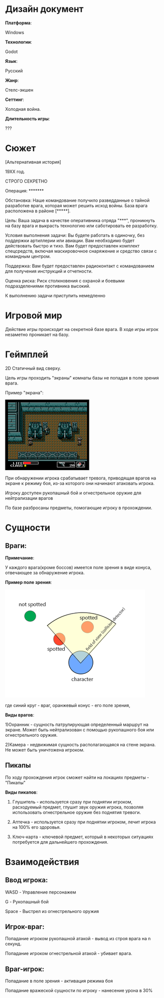 # Дизайн документ

**Платформа**:

Windows

**Технологии**:

Godot

**Язык**: 

Русский

**Жанр**:

Стелс-экшен

**Сеттинг**:

Холодная война.

**Длительность игры**:

???

# Cюжет
[Альтернативная история]

19XX год.

СТРОГО СЕКРЕТНО

Операция: *******

Обстановка: Наше командование получило разведданные о тайной разработке врага, которая может решить исход войны.
База врага расположена в районе [*****].

Цель: Ваша задача в качестве оперативника отряда "***", проникнуть на базу врага и выкрасть технологию или саботировать ее разработку.

Условия выполнения задачи:
Вы будете работать в одиночку, без поддержки артиллерии или авиации.
Вам необходимо будет действовать быстро и тихо.
Вам будет предоставлен комплект спецсредств, включая маскировочное снаряжение и средство связи с командным центром. 

Поддержка: Вам будет предоставлен радиоконтакт с командованием для получения инструкций и отчетности.

Оценка риска: Риск столкновения с охраной и боевыми подразделениями противника высокий.

К выполнению задачи приступить немедленно


# Игровой мир
Действие игры происходит на секретной базе врага. В ходе игры игрок незаметно проникает на базу.

# Геймплей
2D Статичный вид сверху.

Цель игры проходить "экраны" комнаты базы не попадая в поле зрения врага.

Пример "экрана":

![aa](https://github.com/hejthw/Game/blob/main/readme.img/Mgear.png)

При обнаружении игрока срабатывает тревога, приводящая врагов на экране к режиму боя, из-за которого они начинают атаковать игрока.

Игроку доступен рукопашный бой и огнестрельное оружие для нейтрализации врагов

По базе разбросаны предметы, помогающие игроку в прохождении.


# Сущности

## Враги:

**Примечание**:

У каждого врага(кроме боссов) имеется поле зрения в виде конуса, отвечающее за обнаружение игрока.

**Пример поле зрения**:

![aa](https://github.com/hejthw/Game/blob/main/readme.img/81WLT.png)

где синий круг - враг, оранжевый конус - его поле зрения, 

**Виды врагов**:

1)Охранник - сущность патрулирующая определенный маршрут на экране. Может быть нейтрализован с помощью рукопашного боя или огнестрельного оружия.

2)Камера - недвижимая сущность располагающаяся на стене экрана. Не может быть уничтожена игроком.

## Пикапы

По ходу прохождения игрок сможет найти на локациях предметы - "Пикапы"

**Виды пикапов**:

1) Глушитель - используется сразу при поднятии игроком, расходуемый предмет, глушит звук оружия игрока, позволяя использовать огнестрельное оружие без поднятия тревоги.

2) Аптечка - используется сразу при поднятии игроком, лечит игрока на 100% его здоровья.

3) Ключ-карта - ключевой предмет, который в некоторых ситуациях потребуется для дальнейшего прохождения.

# Взаимодействия

## **Ввод игрока**:

WASD - Управление персонажем

G - Рукопашный бой

Space - Выстрел из огнестрельного оружия


## **Игрок-враг**:

Попадание игроком рукопашной атакой - вывод из строя врага на n секунд.

Попадание игроком огнестрельной атакой - убивает врага.

## **Враг-игрок**:

Попадание в поле зрения - активация режима боя

Попадание вражеской сущности по игроку - нанесение урона в 30% 


